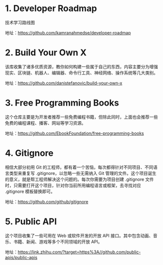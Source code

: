 # 1. Developer Roadmap

技术学习路线图

地址：https://github.com/kamranahmedse/developer-roadmap



# 2. Build Your Own X

该库收集了诸多优质资源，教你如何构建一些属于自己的东西，内容主要分为增强现实、区块链、机器人、编辑器、命令行工具、神经网络、操作系统等几大类别。

地址：https://github.com/danistefanovic/build-your-own-x



# 3. Free Programming Books

这个仓库主要是为开发者推荐一些免费编程书籍，但除此同时，上面也会推荐一些免费的编程课程、播客、网站等学习资源。

地址：https://github.com/EbookFoundation/free-programming-books



# 4. Gitignore

相信大部分初用 Git 的工程师，都有着一个苦恼，每次都得针对不同项目、不同语言类型来重复写 .gitignore，以忽略一些无需纳入 Git 管理的文件。这个项目诞生的意义，就是帮工程师解决这个问题的。每次你需要为项目创建 .gitignore 文件时，只需要打开这个项目，针对你当前所用编程语言或框架，去寻找对应 .gitignore 模板替换即可。

地址：https://github.com/github/gitignore



# 5. Public API

这个项目收集了一些可用在 Web 或软件开发的开放 API 接口。其中包含动画、音乐、书籍、新闻、游戏等多个不同领域的开放 API。

地址：https://link.zhihu.com/?target=https%3A//github.com/public-apis/public-apis
